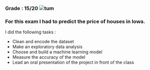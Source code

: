 
### Grade : 15/20                    ![tum](https://upload.wikimedia.org/wikipedia/commons/thumb/c/c8/Logo_of_the_Technical_University_of_Munich.svg/149px-Logo_of_the_Technical_University_of_Munich.svg.png)
### For this exam I had to predict the price of houses in Iowa. 
 I did the following tasks :
 - Clean and encode the dataset
 - Make an exploratory data analysis
 - Choose and build a machine learning model
 - Measure the accuracy of the model
 - Lead an oral presentation of the project in front of the class
